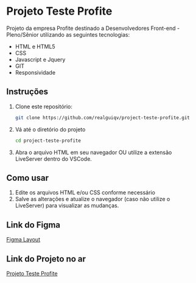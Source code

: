 # Projeto Teste Profite

Projeto da empresa Profite destinado a Desenvolvedores Front-end - Pleno/Sênior utilizando as seguintes tecnologias:
* HTML e HTML5
* CSS
* Javascript e Jquery
* GIT
* Responsividade

  
## Instruções
1. Clone este repositório:
   
   ```bash
   git clone https://github.com/realguiqv/project-teste-profite.git

2. Vá até o diretório do projeto
   ```bash
   cd project-teste-profite

3. Abra o arquivo HTML em seu navegador OU utilize a extensão LiveServer dentro do VSCode.


## Como usar
1. Edite os arquivos HTML e/ou CSS conforme necessário
2. Salve as alterações e atualize o navegador (caso não utilize o LiveServer) para visualizar as mudanças.


## Link do Figma
[Figma Layout](https://www.figma.com/file/BOZqx8uK9NQ9IxbhVhyung96/Profit-e---Teste-de-Layout?node-id=0%3A1)


## Link do Projeto no ar
[Projeto Teste Profite](https://exquisite-queijadas-65f81b.netlify.app/)










